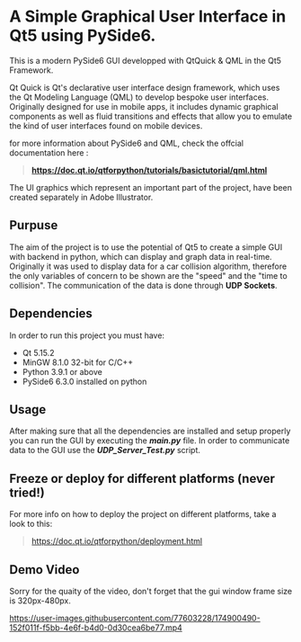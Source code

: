 # A Simple Graphical User Interface in Qt5 using PySide6.

This is a modern PySide6 GUI developped with QtQuick & QML in the Qt5 Framework.

Qt Quick is Qt's declarative user interface design framework, which uses the Qt Modeling Language (QML) to develop bespoke user interfaces. Originally designed for use in mobile apps, it includes dynamic graphical components as well as fluid transitions and effects that allow you to emulate the kind of user interfaces found on mobile devices.

for more information about PySide6 and QML, check the offcial documentation here :
>  **https://doc.qt.io/qtforpython/tutorials/basictutorial/qml.html**

The UI graphics which represent an important part of the project, have been created separately in Adobe Illustrator.

## Purpuse

The aim of the project is to use the potential of Qt5 to create a simple GUI with backend in python, which can display and graph data in real-time.
Originally it was used to display data for a car collision algorithm, therefore the only variables of concern to be shown are the "speed" and the "time to collision".
The communication of the data is done through **UDP Sockets**.


## Dependencies

In order to run this project you must have:

- Qt 5.15.2 
- MinGW 8.1.0 32-bit for C/C++
- Python 3.9.1 or above 
- PySide6 6.3.0 installed on python

## Usage

After making sure that all the dependencies are installed and setup properly you can run the GUI by executing the ***main.py*** file.
In order to communicate data to the GUI use the ***UDP_Server_Test.py*** script. 

## Freeze or deploy for different platforms (never tried!)

For more info on how to deploy the project on different platforms, take a look to this:
> https://doc.qt.io/qtforpython/deployment.html

## Demo Video

Sorry for the quaity of the video, don't forget that the gui window frame size is 320px-480px.  

https://user-images.githubusercontent.com/77603228/174900490-152f011f-f5bb-4e6f-b4d0-0d30cea6be77.mp4





